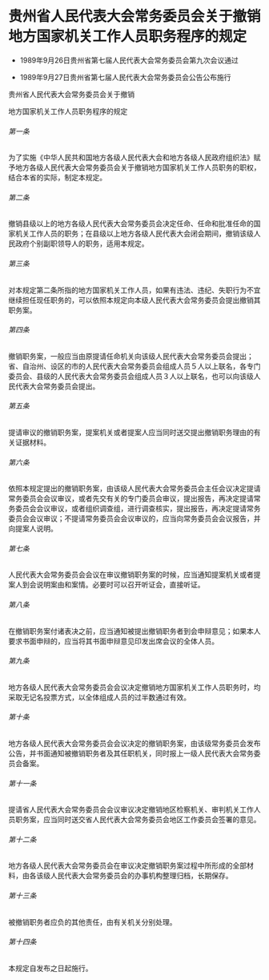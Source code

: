 # 贵州省人民代表大会常务委员会关于撤销地方国家机关工作人员职务程序的规定

- 1989年9月26日贵州省第七届人民代表大会常务委员会第九次会议通过

- 1989年9月27日贵州省第七届人民代表大会常务委员会公告公布施行

<!-- INFO END -->

贵州省人民代表大会常务委员会关于撤销

地方国家机关工作人员职务程序的规定

###### 第一条

为了实施《中华人民共和国地方各级人民代表大会和地方各级人民政府组织法》赋予地方各级人民代表大会常务委员会关于撤销地方国家机关工作人员职务的职权，结合本省的实际，制定本规定。

###### 第二条

撤销县级以上的地方各级人民代表大会常务委员会决定任命、任命和批准任命的国家机关工作人员的职务；在县级以上地方各级人民代表大会闭会期间，撤销该级人民政府个别副职领导人的职务，适用本规定。

###### 第三条

对本规定第二条所指的地方国家机关工作人员，如果有违法、违纪、失职行为不宜继续担任现任职务的，可以依照本规定向本级人民代表大会常务委员会提出撤销其职务案。

###### 第四条

撤销职务案，一般应当由原提请任命机关向该级人民代表大会常务委员会提出；省、自治州、设区的市的人民代表大会常务委员会组成人员５人以上联名，各专门委员会、县级的人民代表大会常务委员会组成人员３人以上联名，也可以向该级人民代表大会常务委员会提出。

###### 第五条

提请审议的撤销职务案，提案机关或者提案人应当同时送交提出撤销职务理由的有关证据材料。

###### 第六条

依照本规定提出的撤销职务案，由该级人民代表大会常务委员会主任会议决定提请常务委员会会议审议，或者先交有关的专门委员会审议，提出报告，再决定提请常务委员会会议审议，或者组织调查组，进行调查核实，提出报告，再决定提请常务委员会会议审议；不提请常务委员会会议审议的，应当向常务委员会会议报告，并向提案人说明。

###### 第七条

人民代表大会常务委员会会议在审议撤销职务案的时候，应当通知提案机关或者提案人到会说明案由和案情。必要时可以召开听证会，直接听证。

###### 第八条

在撤销职务案付诸表决之前，应当通知被提出撤销职务者到会申辩意见；如果本人要求书面申辩的，应当将其书面申辩意见印发出席会议的全体人员。

###### 第九条

地方各级人民代表大会常务委员会会议决定撤销地方国家机关工作人员职务时，均采取无记名投票方式，以全体组成人员的过半数通过有效。

###### 第十条

地方各级人民代表大会常务委员会会议决定的撤销职务案，由该级常务委员会发布公告，并书面通知被撤销职务者及其任职机关，同时报上一级人民代表大会常务委员会备案。

###### 第十一条

提请省人民代表大会常务委员会会议审议决定撤销地区检察机关、审判机关工作人员职务案，应当同时送交省人民代表大会常务委员会地区工作委员会签署的意见。

###### 第十二条

地方各级人民代表大会常务委员会在审议决定撤销职务案过程中所形成的全部材料，由各该级人民代表大会常务委员会的办事机构整理归档，长期保存。

###### 第十三条

被撤销职务者应负的其他责任，由有关机关分别处理。

###### 第十四条

本规定自发布之日起施行。
